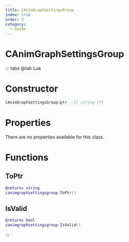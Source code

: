 ```yaml
---
title: CAnimGraphSettingsGroup
index: true
order: 2
category:
  - Guide
---
```


# CAnimGraphSettingsGroup

::: tabs
@tab Lua
# Constructor
```lua
CAnimGraphSettingsGroup(ptr --[[ string ]])
```
# Properties
There are no properties available for this class.
# Functions
## ToPtr
```lua
@returns string
canimgraphsettingsgroup:ToPtr()
```
## IsValid
```lua
@returns bool
canimgraphsettingsgroup:IsValid()
```

:::